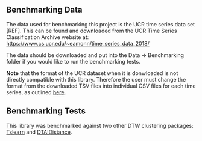 ## Benchmarking Data

The data used for benchmarking this project is the UCR time series data set [REF]. This can be found and downloaded from the UCR Time Series Classification Archive website at: https://www.cs.ucr.edu/~eamonn/time_series_data_2018/

The data should be downloaded and put into the Data -> Benchmarking folder if you would like to run the benchmarking tests. 

**Note** that the format of the UCR dataset when it is donwloaded is not directly compatible with this library. Therefore the user must change the format from the downloaded TSV files into individual CSV files for each time series, as outlined [here](/../dtw-cpp/docs/1_getting_started/2_install).

## Benchmarking Tests
This library was benchmarked against two other DTW clustering packages: [Tslearn](https://tslearn.readthedocs.io/en/stable/gen_modules/clustering/tslearn.clustering.TimeSeriesKMeans.html) and [DTAIDistance](https://dtaidistance.readthedocs.io/en/latest/).
